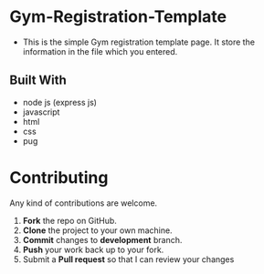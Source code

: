 # Gym-Registration-Template
* This is the simple Gym registration template page. It store the information in the file which you entered.

## Built With

* node js (express js)
* javascript
* html
* css 
* pug

Contributing
==========
Any kind of contributions are welcome.

1. **Fork** the repo on GitHub.
2. **Clone** the project to your own machine.
3. **Commit** changes to **development** branch.
4. **Push** your work back up to your fork.
5. Submit a **Pull request** so that I can review your changes